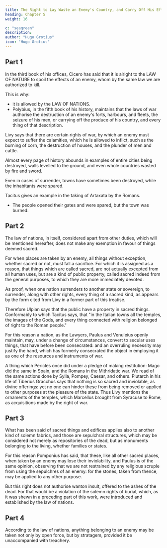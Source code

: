 ```yaml
---
title: The Right to Lay Waste an Enemy's Country, and Carry Off His Effects
heading: Chapter 5
weight: 16

c: "seagreen"
description: 
author: "Hugo Grotius"
icon: "Hugo Grotius"
---
```


<!-- An enemy's property may be wasted and plundered—Things deemed sacred, how far exempted—Stratagem, how far permitted. -->

## Part 1

In the third book of his offices, Cicero has said that it is alright to the LAW OF NATURE to spoil the effects of an enemy, whom by the same law we are authorized to kill.

This is why:
- it is allowed by the LAW OF NATIONS. 
- Polybius, in the fifth book of his history, maintains that the laws of war authorise the destruction of an enemy's forts, harbours, and fleets, the seizure of his men, or carrying off the produce of his country, and every thing of that description. 

Livy says that there are certain rights of war, by which an enemy must expect to suffer the calamities, which he is allowed to inflict, such as the burning of corn, the destruction of houses, and the plunder of men and cattle.

Almost every page of history abounds in examples of entire cities being destroyed, walls levelled to the ground, and even whole countries wasted by fire and sword. 

Even in cases of surrender, towns have sometimes been destroyed, while the inhabitants were spared. 

Tacitus gives an example in the taking of Artaxata by the Romans. 
- The people opened their gates and were spared, but the town was burned.


## Part 2

The law of nations, in itself, considered apart from other duties, which will be mentioned hereafter, does not make any exemption in favour of things deemed sacred. 

For when places are taken by an enemy, all things without exception, whether sacred or not, must fall a sacrifice. For which it is assigned as a reason, that things which are called sacred, are not actually excepted from all human uses, but are a kind of public property, called sacred indeed from the general purposes, to which they are more immediately devoted.

As proof, when one nation surrenders to another state or sovereign, to surrender, along with other rights, every thing of a sacred kind, as appears by the form cited from Livy in a former part of this treatise.

Therefore Ulpian says that the public have a property in sacred things. Conformably to which Tacitus says, that "in the Italian towns all the temples, the images of the Gods, and every thing connected with religion belonged of right to the Roman people." 

For this reason a nation, as the Lawyers, Paulus and Venuleius openly maintain, may, under a change of circumstances, convert to secular uses things, that have before been consecrated: and an overruling necessity may justify the hand, which has formerly consecrated the object in employing it as one of the resources and instruments of war. 

A thing which Pericles once did under a pledge of making restitution: Mago did the same in Spain, and the Romans in the Mithridatic war. We read of the same actions done by Sylla, Pompey, Caesar, and others. Plutarch in his life of Tiberius Gracchus says that nothing is so sacred and inviolable, as divine offerings: yet no one can hinder these from being removed or applied to other purposes at the pleasure of the state. Thus Livy mentions the ornaments of the temples, which Marcellus brought from Syracuse to Rome, as acquisitions made by the right of war.


## Part 3

What has been said of sacred things and edifices applies also to another kind of solemn fabrics, and those are sepulchral structures, which may be considered not merely as repositories of the dead, but as monuments belonging to the living, whether families or states. 

For this reason Pomponius has said, that these, like all other sacred places, when taken by an enemy may lose their inviolability, and Paulus is of the same opinion, observing that we are not restrained by any religious scruple from using the sepulchres of an enemy: for the stones, taken from thence, may be applied to any other purpose. 

But this right does not authorise wanton insult, offered to the ashes of the dead. For that would be a violation of the solemn rights of burial, which, as it was shewn in a preceding part of this work, were introduced and established by the law of nations.


## Part 4

According to the law of nations, anything belonging to an enemy may be taken not only by open force, but by stratagem, provided it be unaccompanied with treachery.

